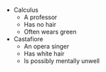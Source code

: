 * Calculus
  * A professor
  * Has no hair
  * Often wears green
* Castafiore
  * An opera singer
  * Has white hair
  * Is possibly mentally unwell